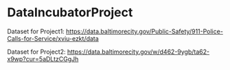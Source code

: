 # DataIncubatorProject
Dataset for Project1: https://data.baltimorecity.gov/Public-Safety/911-Police-Calls-for-Service/xviu-ezkt/data

Dataset for Project2: https://data.baltimorecity.gov/w/d462-9ygb/ta62-x9wp?cur=5aDLtzCGgJh
